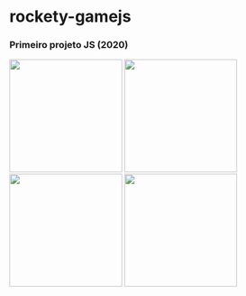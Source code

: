 # rockety-gamejs

### Primeiro projeto JS (2020)

<img src="https://user-images.githubusercontent.com/67069567/125165118-f7330b80-e16b-11eb-9457-d482ce4756f8.jpg" width="200">
<img src="https://user-images.githubusercontent.com/67069567/125165119-f7cba200-e16b-11eb-9f39-e926d0d9a5c3.jpg" width="200">
<img src="https://user-images.githubusercontent.com/67069567/125165120-f8643880-e16b-11eb-8c4a-13eae36be089.jpg" width="200">
<img src="https://user-images.githubusercontent.com/67069567/125165117-f69a7500-e16b-11eb-927b-31580b6ebd4a.jpg" width="200">
